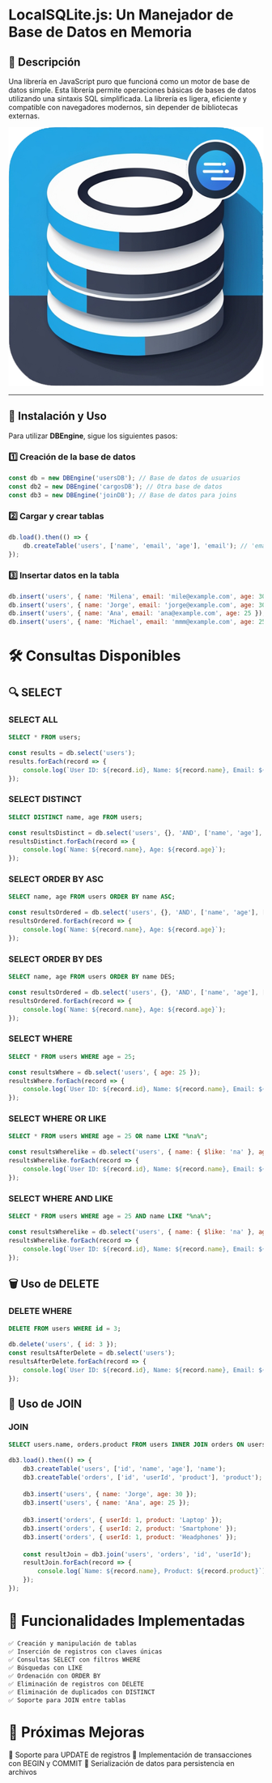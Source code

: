 # LocalSQLite.js: Un Manejador de Base de Datos en Memoria

## 📌 Descripción
Una librería en JavaScript puro que funcioná como un motor de base de datos simple. Esta librería permite operaciones básicas de bases de datos utilizando una sintaxis SQL simplificada. La librería es ligera, eficiente y compatible con navegadores modernos, sin depender de bibliotecas externas.

![Small Image](./logo.png)

---

## 🚀 Instalación y Uso
Para utilizar **DBEngine**, sigue los siguientes pasos:

### 1️⃣ Creación de la base de datos
```javascript
const db = new DBEngine('usersDB'); // Base de datos de usuarios
const db2 = new DBEngine('cargosDB'); // Otra base de datos
const db3 = new DBEngine('joinDB'); // Base de datos para joins
```
### 2️⃣ Cargar y crear tablas
```javascript
db.load().then(() => {
    db.createTable('users', ['name', 'email', 'age'], 'email'); // 'email' como campo único
});
```
###  3️⃣ Insertar datos en la tabla
```javascript
db.insert('users', { name: 'Milena', email: 'mile@example.com', age: 30 });
db.insert('users', { name: 'Jorge', email: 'jorge@example.com', age: 30 });
db.insert('users', { name: 'Ana', email: 'ana@example.com', age: 25 });
db.insert('users', { name: 'Michael', email: 'mmm@example.com', age: 25 });
```
# 🛠️ Consultas Disponibles
## 🔍 SELECT
### SELECT ALL
```SQL
SELECT * FROM users;
```
```javascript
const results = db.select('users');
results.forEach(record => {
    console.log(`User ID: ${record.id}, Name: ${record.name}, Email: ${record.email}, Age: ${record.age}`);
});
```
### SELECT DISTINCT
```SQL
SELECT DISTINCT name, age FROM users;
```
```javascript
const resultsDistinct = db.select('users', {}, 'AND', ['name', 'age'], {}, ['name', 'age']);
resultsDistinct.forEach(record => {
    console.log(`Name: ${record.name}, Age: ${record.age}`);
});
```
### SELECT ORDER BY ASC
```SQL
SELECT name, age FROM users ORDER BY name ASC;
```
```javascript
const resultsOrdered = db.select('users', {}, 'AND', ['name', 'age'], [{ column: 'name', order: 'ASC' }]);
resultsOrdered.forEach(record => {
    console.log(`Name: ${record.name}, Age: ${record.age}`);
});
```
### SELECT ORDER BY DES
```SQL
SELECT name, age FROM users ORDER BY name DES;
```
```javascript
const resultsOrdered = db.select('users', {}, 'AND', ['name', 'age'], [{ column: 'name', order: 'DES' }]);
resultsOrdered.forEach(record => {
    console.log(`Name: ${record.name}, Age: ${record.age}`);
});
```
### SELECT WHERE
```SQL
SELECT * FROM users WHERE age = 25;
```
```javascript
const resultsWhere = db.select('users', { age: 25 });
resultsWhere.forEach(record => {
    console.log(`User ID: ${record.id}, Name: ${record.name}, Email: ${record.email}, Age: ${record.age}`);
});
```
### SELECT WHERE OR LIKE
```SQL
SELECT * FROM users WHERE age = 25 OR name LIKE "%na%";
```
```javascript
const resultsWherelike = db.select('users', { name: { $like: 'na' }, age: 25 }, 'OR');
resultsWherelike.forEach(record => {
    console.log(`User ID: ${record.id}, Name: ${record.name}, Email: ${record.email}, Age: ${record.age}`);
});

```
### SELECT WHERE AND LIKE
```SQL
SELECT * FROM users WHERE age = 25 AND name LIKE "%na%";
```
```javascript
const resultsWherelike = db.select('users', { name: { $like: 'na' }, age: 25 }, 'AND');
resultsWherelike.forEach(record => {
    console.log(`User ID: ${record.id}, Name: ${record.name}, Email: ${record.email}, Age: ${record.age}`);
});

```

## 🗑️ Uso de DELETE 
### DELETE WHERE
```SQL
DELETE FROM users WHERE id = 3;
```
```javascript
db.delete('users', { id: 3 });
const resultsAfterDelete = db.select('users');
resultsAfterDelete.forEach(record => {
    console.log(`User ID: ${record.id}, Name: ${record.name}, Email: ${record.email}`);
});
```
## 🔗 Uso de JOIN
### JOIN 
```SQL
SELECT users.name, orders.product FROM users INNER JOIN orders ON users.id = orders.userId;
```
```javascript
db3.load().then(() => {
    db3.createTable('users', ['id', 'name', 'age'], 'name');
    db3.createTable('orders', ['id', 'userId', 'product'], 'product');

    db3.insert('users', { name: 'Jorge', age: 30 });
    db3.insert('users', { name: 'Ana', age: 25 });

    db3.insert('orders', { userId: 1, product: 'Laptop' });
    db3.insert('orders', { userId: 2, product: 'Smartphone' });
    db3.insert('orders', { userId: 1, product: 'Headphones' });

    const resultJoin = db3.join('users', 'orders', 'id', 'userId');
    resultJoin.forEach(record => {
        console.log(`Name: ${record.name}, Product: ${record.product}`);
    });
});
```
# 📖 Funcionalidades Implementadas
    ✅ Creación y manipulación de tablas
    ✅ Inserción de registros con claves únicas
    ✅ Consultas SELECT con filtros WHERE
    ✅ Búsquedas con LIKE
    ✅ Ordenación con ORDER BY
    ✅ Eliminación de registros con DELETE
    ✅ Eliminación de duplicados con DISTINCT
    ✅ Soporte para JOIN entre tablas

# 🔧 Próximas Mejoras
🔹 Soporte para UPDATE de registros
🔹 Implementación de transacciones con BEGIN y COMMIT
🔹 Serialización de datos para persistencia en archivos